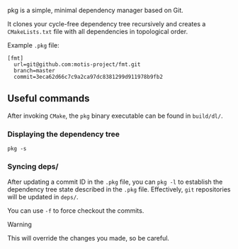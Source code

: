 pkg is a simple, minimal dependency manager based on Git.

It clones your cycle-free dependency tree recursively and creates a `CMakeLists.txt` file with all dependencies in topological order.

Example `.pkg` file:

    [fmt]
      url=git@github.com:motis-project/fmt.git
      branch=master
      commit=3eca62d66c7c9a2ca97dc8381299d911978b9fb2

## Useful commands
After invoking `CMake`, the `pkg` binary executable can be found in `build/dl/`.

### Displaying the dependency tree

    pkg -s

### Syncing deps/
After updating a commit ID in the `.pkg` file,
you can `pkg -l` to establish the dependency tree state described in the `.pkg` file.
Effectively, `git` repositories will be updated in `deps/`.

You can use `-f` to force checkout the commits.

> [!WARNING]
> This will override the changes you made, so be careful.
